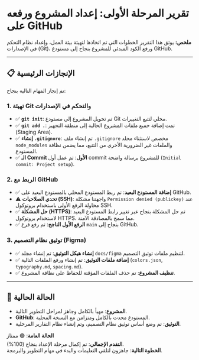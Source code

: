 # تقرير المرحلة الأولى: إعداد المشروع ورفعه على GitHub

**ملخص:** يوثق هذا التقرير الخطوات التي تم اتخاذها لتهيئة بيئة العمل، وإعداد نظام التحكم في الإصدارات (Git)، ورفع الكود المبدئي للمشروع بنجاح إلى مستودع GitHub.

---

## 📋 الإنجازات الرئيسية

تم إنجاز المهام التالية بنجاح:

### 1. **تهيئة Git والتحكم في الإصدارات**
- ✅ **`git init`**: تم تحويل المشروع إلى مستودع Git محلي لتتبع التغييرات.
- ✅ **`git add .`**: تمت إضافة جميع ملفات المشروع الحالية إلى منطقة التجهيز (Staging Area).
- ✅ **إنشاء `.gitignore`**: تم إنشاء ملف `.gitignore` مخصص لاستثناء مجلد `node_modules` والملفات غير الضرورية الأخرى من التتبع، مما يضمن نظافة المستودع.
- ✅ **الـ Commit الأول**: تم عمل أول commit للمشروع برسالة واضحة (`Initial commit: Project setup`).

### 2. **الربط مع GitHub**
- ✅ **إضافة المستودع البعيد**: تم ربط المستودع المحلي بالمستودع البعيد على GitHub.
- ⚠️ **تحدي الصلاحيات (SSH)**: واجهتنا مشكلة `Permission denied (publickey)` عند محاولة الرفع الأولى باستخدام بروتوكول SSH.
- ✅ **حل المشكلة (HTTPS)**: تم حل المشكلة بنجاح عبر تغيير رابط المستودع البعيد لاستخدام بروتوكول HTTPS، مما سمح بالمصادقة الآمنة.
- ✅ **الرفع الأول الناجح**: تم رفع فرع `main` بنجاح إلى GitHub.

### 3. **توثيق نظام التصميم (Figma)**
- ✅ **إنشاء هيكل التوثيق**: تم إنشاء مجلد `docs/figma` لتنظيم ملفات توثيق التصميم.
- ✅ **إضافة ملفات التوثيق**: تم إنشاء ورفع الملفات التالية (`colors.json`, `typography.md`, `spacing.md`).
- ✅ **تنظيف المشروع**: تم حذف الملفات المؤقتة للحفاظ على نظافة المشروع.

---

## 🎯 الحالة الحالية

- **المشروع**: مهيأ بالكامل وجاهز لمراحل التطوير التالية.
- **GitHub**: المستودع محدث بالكامل ومتزامن مع النسخة المحلية.
- **التوثيق**: تم وضع أساس توثيق نظام التصميم، وتم إنشاء نظام التقارير المرحلية.

**الحالة العامة**: 🟢 ممتاز  
**التقدم الإجمالي**: تم إكمال مرحلة الإعداد بنجاح (100%).  
**الخطوة التالية**: جاهزون لتلقي التعليمات والبدء في مهام التطوير والبرمجة.
